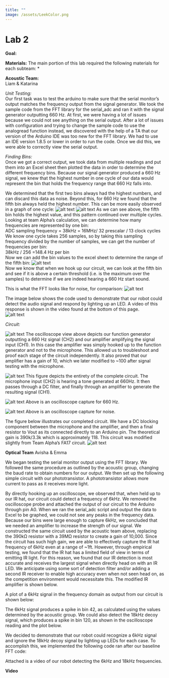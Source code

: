 ```yaml
---
title: ""
image: /assets/LeekColor.png
---
```


# Lab 2

**Goal:**



**Materials:**
The main portion of this lab required the following materials for each subteam:
* 

**Acoustic Team:**  
Liam & Katarina

*Unit Testing:*  
Our first task was to test the arduino to make sure that the serial monitor’s output matches the frequency output from the signal generator. We took the sample code from the FFT library for the serial_adc and ran it with the signal generator outputting 660 Hz. At first, we were having a lot of issues because we could not see anything on the serial output. After a lot of issues with configuration and trying to change the sample code to use the analogread function instead, we discovered with the help of a TA that our version of the Arduino IDE was too new for the FFT library. We had to use an IDE version 1.8.5 or lower in order to run the code. Once we did this, we were able to correctly view the serial output.

*Finding Bins:*  
Once we got a correct output, we took data from multiple readings and put them into an Excel sheet then plotted the data in order to determine the different frequency bins. Because our signal generator produced a 660 Hz signal, we knew that the highest number in one cycle of our data would represent the bin that holds the frequency range that 660 Hz falls into.

We determined that the first two bins always had the highest numbers, and can discard this data as noise. Beyond this, for 660 Hz we found that the fifth bin always held the highest number. This can be more easily observed in a graph of one cycle:
![alt text](/assets/lab2/660Hz_reading.png)
![alt text](/assets/lab2/excel_bins.png)
As we can see above, the fifth bin holds the highest value, and this pattern continued over multiple cycles. 
Looking at team Alpha’s calculation, we can determine how many frequencies are represented by one bin:  
ADC sampling frequency = 38kHz = 16MHz/ 32 prescalar / 13 clock cycles  
We know one cycle takes 256 samples, so by taking this sampling frequency divided by the number of samples, we can get the number of frequencies per bin:  
38kHz / 256 =148.4 Hz per bin  
Now we can add the bin values to the excel sheet to determine the range of the fifth bin:
![alt text](/assets/lab2/close_up.png)  
Now we know that when we hook up our circuit, we can look at the fifth bin and see if it is above a certain threshold (i.e. is the maximum over the samples) to determine if we are indeed hearing a 660 Hz start sound.

This is what the FFT looks like for noise, for comparison:
![alt text](/assets/lab2/noise_fft.png)

The image below shows the code used to demonstrate that our robot could detect the audio signal and respond by lighting up an LED. A video of this response is shown in the video found at the bottom of this page.  
![alt text](/assets/lab2/mic_code.png)

*Circuit:* 

 ![alt text](/assets/lab2/signal_gen_mic.png)
 The oscilloscope view above depicts our function generator outputting a 660 Hz signal (CH2) and our amplifier amplifying the signal input (CH1). In this case the amplifier was simply hooked up to the function generator and not to the microphone. This allowed us to troubleshoot and proof each stage of the circuit independently. It also proved that our amplifier has a gain of 10, which we later modified to ~100 after signal testing with the microphone. 


![alt text](/assets/lab2/actual_mic_gain.png)
This figure depicts the entirety of the complete circuit. The microphone input (CH2) is hearing a tone generated at 660Hz. It then passes through a DC filter, and finally through an amplifier to generate the resulting signal (CH1). 


![alt text](/assets/lab2/mic_osc_fft.png)
Above is an oscilloscope capture for 660 Hz.

![alt text](/assets/lab2/noise_osc_fft.png)
Above is an oscilloscope capture for noise.

The figure below  illustrates our completed circuit. We have a DC blocking component between the microphone and the amplifier, and then a final resistor to Vout as its connected directly to an Arduino pin. The theoretical gain is 390k/3.3k which is approximately 118. This circuit was modified slightly from Team Alpha’s FA17 circuit.
![alt text](/assets/lab2/mic_circuit_diagram.png)

**Optical Team**
Avisha & Emma

We began testing the serial monitor output using the FFT library. We followed the same procedure as outlined by the acoustic group, changing the baud rate to obtain numbers for our output. We then set up the following simple circuit with our phototransistor. A phototransistor allows more current to pass as it receives more light. 

By directly hooking up an oscilloscope, we observed that, when held up to our IR hat, our circuit could detect a frequency of 6kHz. We removed the oscilloscope probe and attached the output of our circuit to the Arduino through pin A0. When we ran the serial_adc script and output the data to Excel to be graphed, we could not see any peaks in the frequency data. Because our bins were large enough to capture 6kHz, we concluded that we needed an amplifier to increase the strength of our signal. We constructed the same circuit used by the acoustic team above, replacing the 390kΩ resistor with a 39MΩ resistor to create a gain of 10,000. Since the circuit has such high gain, we are able to effectively capture the IR hat frequency of 6kHz even at a range of ~1ft. However, through empirical testing, we found that the IR hat has a limited field of view in terms of emitting IR light. For this reason, we found that our IR detection is most accurate and receives the largest signal when directly head on with an IR LED. We anticipate using some sort of detection filter and/or adding a second IR receiver to enable high accuracy even when not seen head on, as the competition environment would necessitate this. 
The modified IR amplifier is shown below. 

A plot of a 6kHz signal in the frequency domain as output from our circuit is shown below:

The 6kHz signal produces a spike in bin 42, as calculated using the values determined by the acoustic group. We could also detect the 18kHz decoy signal, which produces a spike in bin 120, as shown in the oscilloscope reading and the plot below.

 We decided to demonstrate that our robot could recognize a 6kHz signal and ignore the 18kHz decoy signal by lighting up LEDs for each case. To accomplish this, we implemented the following code ran after our baseline FFT code:

Attached is a video of our robot detecting the 6kHz and 18kHz frequencies.

**Video**  
